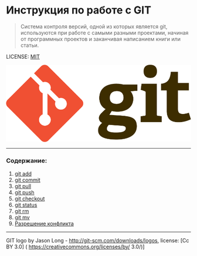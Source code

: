 # Инструкция по работе с GIT

>Система контроля версий, одной из которых является git, используются при работе с самыми разными проектами, начиная от программных проектов и заканчивая написанием книги или статьи.

LICENSE: [MIT](./license.md)

![git-logo](./assets/git-logo.png)
___

### Содержание:
1. [git add](./add.md)
2. [git commit](./commit.md)
3. [git pull](./pull.md)
4. [git push](./push.md)
5. [git checkout](./checkout.md)
6. [git status](./status.md)
7. [git rm](./rm.md)
8. [git mv](./mv.md)
8. [Разрешение конфликта](./conflict.md)

___

GIT logo by Jason Long - http://git-scm.com/downloads/logos, license: [Cc BY 3.0] ( https://creativecommons.org/licenses/by/
3.0/)]